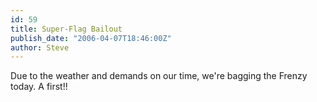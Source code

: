 ```yaml
---
id: 59
title: Super-Flag Bailout
publish_date: "2006-04-07T18:46:00Z"
author: Steve
---
```

Due to the weather and demands on our time, we're bagging the Frenzy today. A first!!
